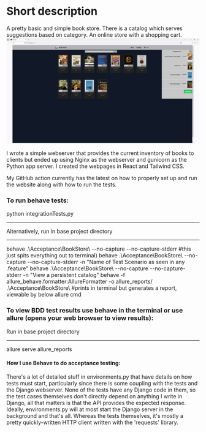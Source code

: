 # Short description
A pretty basic and simple book store.
There is a catalog which serves suggestions based on category.
An online store with a shopping cart.
![Early website design](https://github.com/juandeaglio/BookStore/blob/master/EarlyWebsiteDesign.png)

I wrote a simple webserver that provides the current inventory of books to clients but ended up using Nginx as the webserver and gunicorn as the Python app server.
I created the webpages in React and Tailwind CSS.

My GitHub action currently has the latest on how to properly set up and run the website along with how to run the tests.

### To run behave tests:
python integrationTests.py
****
Alternatively, run in base project directory
****
behave .\Acceptance\BookStore\ --no-capture --no-capture-stderr #this just spits everything out to terminal)
behave .\Acceptance\BookStore\ --no-capture --no-capture-stderr -n "Name of Test Scenario as seen in any .feature"
behave .\Acceptance\BookStore\ --no-capture --no-capture-stderr -n "View a persistent catalog"
behave -f allure_behave.formatter:AllureFormatter -o allure_reports/ .\Acceptance\BookStore\ #prints in terminal but generates a report, viewable by below allure cmd
### To view BDD test results use behave in the terminal or use allure (opens your web browser to view results):
Run in base project directory
****
allure serve allure_reports

#### How I use Behave to do acceptance testing:
There's a lot of detailed stuff in environments.py that have details on how tests must start, particularly since
there is some coupling with the tests and the Django webserver. None of the tests have any Django code in them, so the
test cases themselves don't directly depend on anything I write in Django, all that matters is that the API provides the
expected response. Ideally, environments.py will at most start the Django server in the background and that's all.
Whereas the tests themselves, it's mostly a pretty quickly-written HTTP client written with the 'requests' library.
